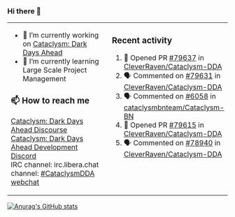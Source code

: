 ### Hi there 👋

<table><tr><td valign="top" width="50%">

- 🔭 I’m currently working on [Cataclysm: Dark Days Ahead](https://github.com/CleverRaven/Cataclysm-DDA)
- 🌱 I’m currently learning Large Scale Project Management

### 📫 How to reach me
[Cataclysm: Dark Days Ahead Discourse](https://discourse.cataclysmdda.org)  
[Cataclysm: Dark Days Ahead Development Discord](https://discord.gg/jFEc7Yp)  
IRC channel: irc.libera.chat channel: [#CataclysmDDA webchat](https://kiwiirc.com/nextclient/irc.libera.chat#CataclysmDDA)

</td><td valign="top" width="50%">

### Recent activity
<!--START_SECTION:activity-->
1. 💪 Opened PR [#79637](https://github.com/CleverRaven/Cataclysm-DDA/pull/79637) in [CleverRaven/Cataclysm-DDA](https://github.com/CleverRaven/Cataclysm-DDA)
2. 🗣 Commented on [#79631](https://github.com/CleverRaven/Cataclysm-DDA/pull/79631#issuecomment-2651396109) in [CleverRaven/Cataclysm-DDA](https://github.com/CleverRaven/Cataclysm-DDA)
3. 🗣 Commented on [#6058](https://github.com/cataclysmbnteam/Cataclysm-BN/pull/6058#issuecomment-2649224142) in [cataclysmbnteam/Cataclysm-BN](https://github.com/cataclysmbnteam/Cataclysm-BN)
4. 💪 Opened PR [#79615](https://github.com/CleverRaven/Cataclysm-DDA/pull/79615) in [CleverRaven/Cataclysm-DDA](https://github.com/CleverRaven/Cataclysm-DDA)
5. 🗣 Commented on [#78940](https://github.com/CleverRaven/Cataclysm-DDA/issues/78940#issuecomment-2645945839) in [CleverRaven/Cataclysm-DDA](https://github.com/CleverRaven/Cataclysm-DDA)
<!--END_SECTION:activity-->

</td></tr></table>

[![Anurag's GitHub stats](https://github-readme-stats.vercel.app/api?username=kevingranade)](https://github.com/anuraghazra/github-readme-stats)
